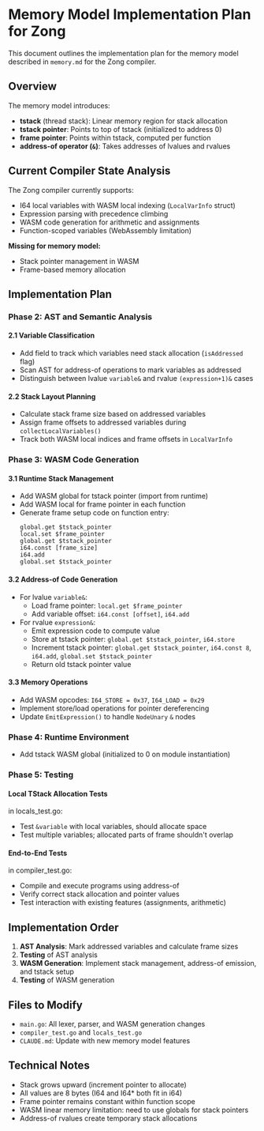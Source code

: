 # Memory Model Implementation Plan for Zong

This document outlines the implementation plan for the memory model described in `memory.md` for the Zong compiler.

## Overview

The memory model introduces:
- **tstack** (thread stack): Linear memory region for stack allocation
- **tstack pointer**: Points to top of tstack (initialized to address 0)
- **frame pointer**: Points within tstack, computed per function
- **address-of operator (`&`)**: Takes addresses of lvalues and rvalues

## Current Compiler State Analysis

The Zong compiler currently supports:
- I64 local variables with WASM local indexing (`LocalVarInfo` struct)
- Expression parsing with precedence climbing
- WASM code generation for arithmetic and assignments
- Function-scoped variables (WebAssembly limitation)

**Missing for memory model:**
- Stack pointer management in WASM
- Frame-based memory allocation

## Implementation Plan

### Phase 2: AST and Semantic Analysis

#### 2.1 Variable Classification
- Add field to track which variables need stack allocation (`isAddressed` flag)
- Scan AST for address-of operations to mark variables as addressed
- Distinguish between lvalue `variable&` and rvalue `(expression+1)&` cases

#### 2.2 Stack Layout Planning  
- Calculate stack frame size based on addressed variables
- Assign frame offsets to addressed variables during `collectLocalVariables()`
- Track both WASM local indices and frame offsets in `LocalVarInfo`

### Phase 3: WASM Code Generation

#### 3.1 Runtime Stack Management
- Add WASM global for tstack pointer (import from runtime)
- Add WASM local for frame pointer in each function
- Generate frame setup code on function entry:
  ```wasm
  global.get $tstack_pointer
  local.set $frame_pointer
  global.get $tstack_pointer
  i64.const [frame_size]
  i64.add
  global.set $tstack_pointer
  ```

#### 3.2 Address-of Code Generation
- For lvalue `variable&`:
  - Load frame pointer: `local.get $frame_pointer`
  - Add variable offset: `i64.const [offset]`, `i64.add`
- For rvalue `expression&`:
  - Emit expression code to compute value
  - Store at tstack pointer: `global.get $tstack_pointer`, `i64.store`
  - Increment tstack pointer: `global.get $tstack_pointer`, `i64.const 8`, `i64.add`, `global.set $tstack_pointer`
  - Return old tstack pointer value

#### 3.3 Memory Operations
- Add WASM opcodes: `I64_STORE = 0x37`, `I64_LOAD = 0x29`
- Implement store/load operations for pointer dereferencing
- Update `EmitExpression()` to handle `NodeUnary` `&` nodes

### Phase 4: Runtime Environment

- Add tstack WASM global (initialized to 0 on module instantiation)

### Phase 5: Testing

#### Local TStack Allocation Tests
in locals_test.go:

- Test `&variable` with local variables, should allocate space
- Test multiple variables; allocated parts of frame shouldn't overlap

#### End-to-End Tests
in compiler_test.go:

- Compile and execute programs using address-of
- Verify correct stack allocation and pointer values
- Test interaction with existing features (assignments, arithmetic)

## Implementation Order

1. **AST Analysis**: Mark addressed variables and calculate frame sizes
2. **Testing** of AST analysis
3. **WASM Generation**: Implement stack management, address-of emission, and tstack setup
4. **Testing** of WASM generation

## Files to Modify

- `main.go`: All lexer, parser, and WASM generation changes
- `compiler_test.go` and `locals_test.go`
- `CLAUDE.md`: Update with new memory model features

## Technical Notes

- Stack grows upward (increment pointer to allocate)
- All values are 8 bytes (I64 and I64* both fit in i64)
- Frame pointer remains constant within function scope
- WASM linear memory limitation: need to use globals for stack pointers
- Address-of rvalues create temporary stack allocations
